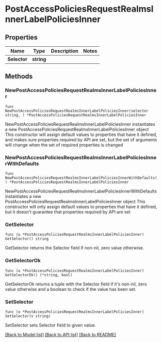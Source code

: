 # PostAccessPoliciesRequestRealmsInnerLabelPoliciesInner

## Properties

Name | Type | Description | Notes
------------ | ------------- | ------------- | -------------
**Selector** | **string** |  | 

## Methods

### NewPostAccessPoliciesRequestRealmsInnerLabelPoliciesInner

`func NewPostAccessPoliciesRequestRealmsInnerLabelPoliciesInner(selector string, ) *PostAccessPoliciesRequestRealmsInnerLabelPoliciesInner`

NewPostAccessPoliciesRequestRealmsInnerLabelPoliciesInner instantiates a new PostAccessPoliciesRequestRealmsInnerLabelPoliciesInner object
This constructor will assign default values to properties that have it defined,
and makes sure properties required by API are set, but the set of arguments
will change when the set of required properties is changed

### NewPostAccessPoliciesRequestRealmsInnerLabelPoliciesInnerWithDefaults

`func NewPostAccessPoliciesRequestRealmsInnerLabelPoliciesInnerWithDefaults() *PostAccessPoliciesRequestRealmsInnerLabelPoliciesInner`

NewPostAccessPoliciesRequestRealmsInnerLabelPoliciesInnerWithDefaults instantiates a new PostAccessPoliciesRequestRealmsInnerLabelPoliciesInner object
This constructor will only assign default values to properties that have it defined,
but it doesn't guarantee that properties required by API are set

### GetSelector

`func (o *PostAccessPoliciesRequestRealmsInnerLabelPoliciesInner) GetSelector() string`

GetSelector returns the Selector field if non-nil, zero value otherwise.

### GetSelectorOk

`func (o *PostAccessPoliciesRequestRealmsInnerLabelPoliciesInner) GetSelectorOk() (*string, bool)`

GetSelectorOk returns a tuple with the Selector field if it's non-nil, zero value otherwise
and a boolean to check if the value has been set.

### SetSelector

`func (o *PostAccessPoliciesRequestRealmsInnerLabelPoliciesInner) SetSelector(v string)`

SetSelector sets Selector field to given value.



[[Back to Model list]](../README.md#documentation-for-models) [[Back to API list]](../README.md#documentation-for-api-endpoints) [[Back to README]](../README.md)


